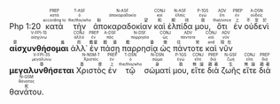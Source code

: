<rt>Php 1:20</rt> <RUBY><ruby><ruby>κατὰ<rt>according to</rt></ruby><rt>κατά</rt></ruby><rt>PREP</rt></RUBY> <RUBY><ruby><ruby>τὴν<rt>the/this/who</rt></ruby><rt>ὁ</rt></ruby><rt>T-ASF</rt></RUBY> <RUBY><ruby><ruby>ἀποκαραδοκίαν<rt>盼望</rt></ruby><rt>ἀποκαραδοκία</rt></ruby><rt>N-ASF</rt></RUBY> <RUBY><ruby><ruby>καὶ<rt>和</rt></ruby><rt>καί</rt></ruby><rt>CONJ</rt></RUBY> <RUBY><ruby><ruby>ἐλπίδα<rt>期待</rt></ruby><rt>ἐλπίς</rt></ruby><rt>N-ASF</rt></RUBY> <RUBY><ruby><ruby>μου,<rt>我</rt></ruby><rt>ἐγώ</rt></ruby><rt>P-1GS</rt></RUBY> <RUBY><ruby><ruby>ὅτι<rt>that/since</rt></ruby><rt>ὅτι</rt></ruby><rt>ADV</rt></RUBY> <RUBY><ruby><ruby>ἐν<rt>上</rt></ruby><rt>ἐν</rt></ruby><rt>PREP</rt></RUBY> <RUBY><ruby><ruby>οὐδενὶ<rt>不至於</rt></ruby><rt>οὐδείς</rt></ruby><rt>A-DSN</rt></RUBY> <RUBY><ruby><ruby><strong>αἰσχυνθήσομαι</strong><rt>蒙羞</rt></ruby><rt>αἰσχύνω</rt></ruby><rt>V-FPI-1S</rt></RUBY> <RUBY><ruby><ruby>ἀλλ᾽<rt>而</rt></ruby><rt>ἀλλά</rt></ruby><rt>CONJ</rt></RUBY> <RUBY><ruby><ruby>ἐν<rt>膽量</rt></ruby><rt>ἐν</rt></ruby><rt>PREP</rt></RUBY> <RUBY><ruby><ruby>πάσῃ<rt>膽量</rt></ruby><rt>πᾶς</rt></ruby><rt>A-DSF</rt></RUBY> <RUBY><ruby><ruby>παρρησίᾳ<rt>膽量</rt></ruby><rt>παρρησία</rt></ruby><rt>N-DSF</rt></RUBY> <RUBY><ruby><ruby>ὡς<rt>像</rt></ruby><rt>ὡς</rt></ruby><rt>CONJ</rt></RUBY> <RUBY><ruby><ruby>πάντοτε<rt>往常</rt></ruby><rt>πάντοτε</rt></ruby><rt>ADV</rt></RUBY> <RUBY><ruby><ruby>καὶ<rt>and</rt></ruby><rt>καί</rt></ruby><rt>CONJ</rt></RUBY> <RUBY><ruby><ruby>νῦν<rt>現在</rt></ruby><rt>νῦν</rt></ruby><rt>ADV</rt></RUBY> <RUBY><ruby><ruby><strong>μεγαλυνθήσεται</strong><rt>尊</rt></ruby><rt>μεγαλύνω</rt></ruby><rt>V-FPI-3S</rt></RUBY> <RUBY><ruby><ruby>Χριστὸς<rt>基督</rt></ruby><rt>Χριστός</rt></ruby><rt>N-NSM-T</rt></RUBY> <RUBY><ruby><ruby>ἐν<rt>上</rt></ruby><rt>ἐν</rt></ruby><rt>PREP</rt></RUBY> <RUBY><ruby><ruby>τῷ<rt>the/this/who</rt></ruby><rt>ὁ</rt></ruby><rt>T-DSN</rt></RUBY> <RUBY><ruby><ruby>σώματί<rt>身</rt></ruby><rt>σῶμα</rt></ruby><rt>N-DSN</rt></RUBY> <RUBY><ruby><ruby>μου,<rt>我</rt></ruby><rt>ἐγώ</rt></ruby><rt>P-1GS</rt></RUBY> <RUBY><ruby><ruby>εἴτε<rt>無論</rt></ruby><rt>εἴτε</rt></ruby><rt>CONJ</rt></RUBY> <RUBY><ruby><ruby>διὰ<rt>藉著</rt></ruby><rt>διά</rt></ruby><rt>PREP</rt></RUBY> <RUBY><ruby><ruby>ζωῆς<rt>生</rt></ruby><rt>ζωή</rt></ruby><rt>N-GSF</rt></RUBY> <RUBY><ruby><ruby>εἴτε<rt>無論</rt></ruby><rt>εἴτε</rt></ruby><rt>CONJ</rt></RUBY> <RUBY><ruby><ruby>διὰ<rt>藉著</rt></ruby><rt>διά</rt></ruby><rt>PREP</rt></RUBY> <RUBY><ruby><ruby>θανάτου.<rt>死</rt></ruby><rt>θάνατος</rt></ruby><rt>N-GSM</rt></RUBY> 